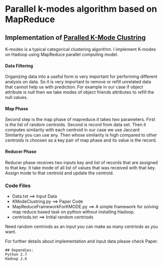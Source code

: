 # Parallel k-modes algorithm based on MapReduce

## Implementation of [Paralled K-Mode Clustring](https://ieeexplore.ieee.org/document/7054238)

K-modes is a typical categorical clustering algorithm. I implement K-modes on Hadoop using MapReduce parallel computing model.
#### Data Filtering
Organizing data into a useful form is very important for performing different analysis on data. So it is very important to remove or refill
unrelated data that cannot help us with prediction. For example in our case if object attribute is null then we take modes of object friends 
attributes to refill the null values.
#### Map Phase
Second step is the map phase of mapreduce.it takes two parameters. First is the list of random centroids. Second is record from data set.
Then it computes similarity with each centroid in our case we use Jaccard Similarity you can use any. Then whose similarity is high compared to other centroids is choosen as a key pair of map 
phase and its value is the record.
#### Reducer Phase
Reducer phase receives two inputs key and list of records that are assigned to that key. It take mode of all list of values that was received with that key.
Assign mode to that centroid and update the centroid.


### Code Files
* Data.txt ==>	Input Data
* KModeClustring.py ==> Paper Code
* MapReduceFrameworkForKMODE.py ==> A simple framework for solving map reduce based task on python without installing Hadoop.
* centriods.txt ==> Initial random centriods

Need random centriods as an input you can make as many centriods as you want.

For further details about implementation and input data please check Paper.
```
## Dependies:
Python 2.7
Hadoop 2.6
```
